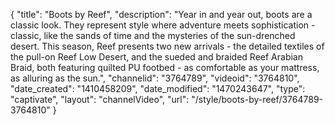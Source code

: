 {
    "title": "Boots by Reef",
    "description": "Year in and year out, boots are a classic look. They represent style where adventure meets sophistication - classic, like the sands of time and the mysteries of the sun-drenched desert. This season, Reef presents two new arrivals - the detailed textiles of the pull-on Reef Low Desert, and the sueded and braided Reef Arabian Braid, both featuring quilted PU footbed - as comfortable as your mattress, as alluring as the sun.",
    "channelid": "3764789",
    "videoid": "3764810",
    "date_created": "1410458209",
    "date_modified": "1470243647",
    "type": "captivate",
    "layout": "channelVideo",
    "url": "\/style\/boots-by-reef\/3764789-3764810"
}